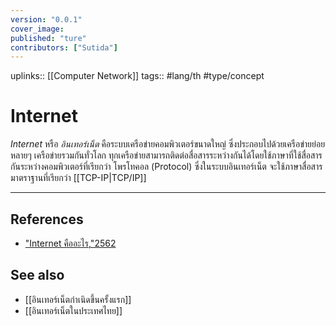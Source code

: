 ```yaml
---
version: "0.0.1"
cover_image:
published: "ture"
contributors: ["Sutida"]
---
```

uplinks:: [[Computer Network]]
tags:: #lang/th #type/concept

# Internet
 *Internet* หรือ *อินเทอร์เน็ต* คือระบบเครือข่ายคอมพิวเตอร์ขนาดใหญ่ ซึ่งประกอบไปด้วยเครือข่ายย่อยหลายๆ เครือข่ายรวมกันทั่วโลก ทุกเครือข่ายสามารถติดต่อสื่อสารระหว่างกันได้โดยใช้ภาษาที่ใช้สื่อสารกันระหว่างคอมพิวเตอร์ที่เรียกว่า โพรโทคอล (Protocol) ซึ่งในระบบอินเทอร์เน็ต จะใช้ภาษาสื่อสารมาตราฐานที่เรียกว่า [[TCP-IP|TCP/IP]]

---
## References
- ["Internet คืออะไร,"2562](https://www.mindphp.com/%E0%B8%84%E0%B8%B9%E0%B9%88%E0%B8%A1%E0%B8%B7%E0%B8%AD/73-%E0%B8%84%E0%B8%B7%E0%B8%AD%E0%B8%AD%E0%B8%B0%E0%B9%84%E0%B8%A3/2021-internet-%E0%B8%84%E0%B8%B7%E0%B8%AD%E0%B8%AD%E0%B8%B0%E0%B9%84%E0%B8%A3.html)
## See also
- [[อินเทอร์เน็ตกำเนิดขึ้นครั้งแรก]]
- [[อินเทอร์เน็ตในประเทศไทย]]




